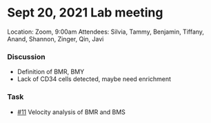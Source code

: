 Sept 20, 2021 Lab meeting
============
Location: Zoom, 9:00am
Attendees: Silvia, Tammy, Benjamin, Tiffany, Anand, Shannon, Zinger, Qin, Javi


### Discussion 
- Definition of BMR, BMY
- Lack of CD34 cells detected, maybe need enrichment
 

### Task
- [#11](https://github.com/zingery/TammyNguyen_SingleCell/issues/11) Velocity analysis of BMR and BMS
 
